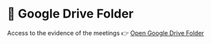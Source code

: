 # 📁 Google Drive Folder

Access to the evidence of the meetings
👉 [Open Google Drive Folder](https://drive.google.com/drive/folders/1cNUGMI2t4dJvHrT84bauvod26ME4W5SO?usp=sharing)
